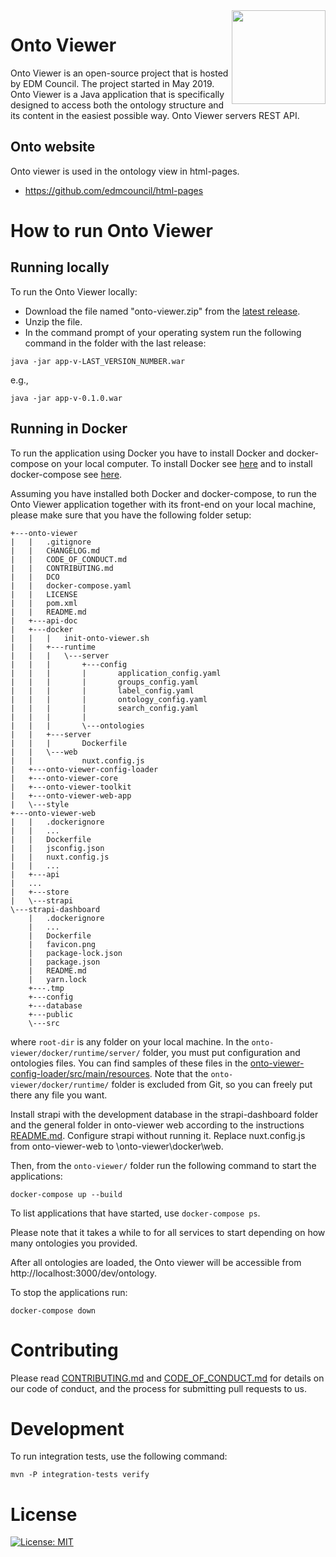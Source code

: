 <img src="https://spec.edmcouncil.org/fibo/htmlpages/develop/latest/img/logo.66a988fe.png" width="150" align="right"/>

# Onto Viewer

Onto Viewer is an open-source project that is hosted by EDM Council. The project started in May 2019. Onto Viewer is a Java application that is specifically designed to access both the ontology structure and its content in the easiest possible way. Onto Viewer servers REST API.

## Onto website
Onto viewer is used in the ontology view in html-pages.

* https://github.com/edmcouncil/html-pages


# How to run Onto Viewer

## Running locally

To run the Onto Viewer locally: 

* Download the file named "onto-viewer.zip" from the [latest release](https://github.com/edmcouncil/onto-viewer/releases). 
* Unzip the file. 
* In the command prompt of your operating system run the following command in the folder with the last release: 

```
java -jar app-v-LAST_VERSION_NUMBER.war
```
e.g.,

```
java -jar app-v-0.1.0.war
```



 ## Running in Docker

To run the application using Docker you have to install Docker and docker-compose on your local computer.  To install Docker see [here](https://docs.docker.com/get-docker/) and to install docker-compose see [here](https://docs.docker.com/compose/install/). 

Assuming you have installed both Docker and docker-compose, to run the Onto Viewer application together with its front-end on your local machine, please make sure that you have the following folder setup:

```
+---onto-viewer
|   |   .gitignore
|   |   CHANGELOG.md
|   |   CODE_OF_CONDUCT.md
|   |   CONTRIBUTING.md
|   |   DCO
|   |   docker-compose.yaml
|   |   LICENSE
|   |   pom.xml
|   |   README.md   
|   +---api-doc
|   +---docker
|   |   |   init-onto-viewer.sh
|   |   +---runtime
|   |   |   \---server  
|   |   |       +---config
|   |   |       |       application_config.yaml
|   |   |       |       groups_config.yaml
|   |   |       |       label_config.yaml
|   |   |       |       ontology_config.yaml
|   |   |       |       search_config.yaml     
|   |   |       |       
|   |   |       \---ontologies
|   |   +---server
|   |   |       Dockerfile      
|   |   \---web
|   |           nuxt.config.js         
|   +---onto-viewer-config-loader
|   +---onto-viewer-core
|   +---onto-viewer-toolkit
|   +---onto-viewer-web-app
|   \---style          
+---onto-viewer-web
|   |   .dockerignore
|   |   ...
|   |   Dockerfile
|   |   jsconfig.json
|   |   nuxt.config.js
|   |   ...
|   +---api
|	...
|   +---store
|   \---strapi
\---strapi-dashboard
    |   .dockerignore
    |	...
    |   Dockerfile
    |   favicon.png
    |   package-lock.json
    |   package.json
    |   README.md
    |   yarn.lock
    +---.tmp    
    +---config
    +---database
    +---public
    \---src
```
where `root-dir` is any folder on your local machine.  In the `onto-viewer/docker/runtime/server/` folder, you must put configuration and ontologies files.  You can find samples of these files in the [onto-viewer-config-loader/src/main/resources](https://github.com/edmcouncil/onto-viewer/tree/update-readme-and-docker-files/onto-viewer-config-loader/src/main/resources).  Note that the `onto-viewer/docker/runtime/` folder is excluded from Git, so you can freely put there any file you want.

Install strapi with the development database in the strapi-dashboard folder and the general folder in onto-viewer web according to the instructions [README.md](https://github.com/edmcouncil/html-pages/blob/develop/general/README.md). Configure strapi without running it.
Replace nuxt.config.js from onto-viewer-web to \onto-viewer\docker\web.

Then, from the `onto-viewer/` folder run the following command to start the applications:

```
docker-compose up --build
```
To list applications that have started, use ```docker-compose ps```.

Please note that it takes a while to for all services to start depending on how many ontologies you provided.

After all ontologies are loaded, the Onto viewer will be accessible from http://localhost:3000/dev/ontology. 

To stop the applications run:

```
docker-compose down
```


# Contributing
Please read [CONTRIBUTING.md](CONTRIBUTING.md) and [CODE_OF_CONDUCT.md](CODE_OF_CONDUCT.md) for details on our code of conduct, and the process for submitting pull requests to us.


# Development

To run integration tests, use the following command:

```shell
mvn -P integration-tests verify
```


# License
[![License: MIT](https://img.shields.io/badge/License-MIT-yellow.svg)](LICENSE)


<!--
 # Release notes

Please read [CHANGELOG.md](CHANGELOG.md) for details.
 -->

